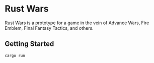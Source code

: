 # Rust Wars

Rust Wars is a prototype for a game in the vein of Advance Wars, Fire Emblem, Final Fantasy Tactics, and others.

## Getting Started

```bash
cargo run
```
